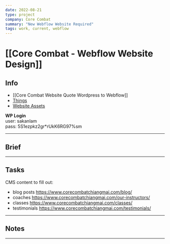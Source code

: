 ```yaml
---
date: 2022-08-21
type: project
company: Core Combat 
summary: "New Webflow Website Required"
tags: work, current, webflow
---
```


# [[Core Combat - Webflow Website Design]]


## Info
- [[Core Combat Website Quote Wordpress to Webflow]]
- [Things](things:///show?id=EiiN4uyGnm7hfiadLp4G1K)
- [Website Assets](https://drive.google.com/drive/folders/1MHFlodZF13uflzk-aQTUMEvCMaPPyQYL?usp=sharing)


**WP Login**  
user: sakanlam  
pass: 5S1ezpkz2gr*rUkK6RG97%sm


---

## Brief


---

## Tasks
CMS content to fill out:
- blog posts https://www.corecombatchiangmai.com/blog/
- coaches https://www.corecombatchiangmai.com/our-instructors/ 
- classes https://www.corecombatchiangmai.com/classes/ 
- testimonials https://www.corecombatchiangmai.com/testimonials/

---

## Notes


---